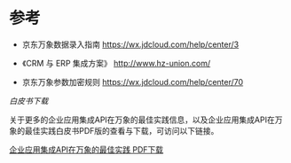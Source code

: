 # 参考

- 京东万象数据录入指南 https://wx.jdcloud.com/help/center/3 

- 《CRM 与 ERP 集成方案》 http://www.hz-union.com/ 

- 京东万象参数加密规则 https://wx.jdcloud.com/help/center/70 


*白皮书下载*

关于更多的企业应用集成API在万象的最佳实践信息，以及企业应用集成API在万象的最佳实践白皮书PDF版的查看与下载，可访问以下链接。

[企业应用集成API在万象的最佳实践 PDF下载](https://cloudmarket-product.oss.cn-north-1.jcloudcs.com/a4a224d9535dc8eb1672df87424349f820190731144838627.pdf)
